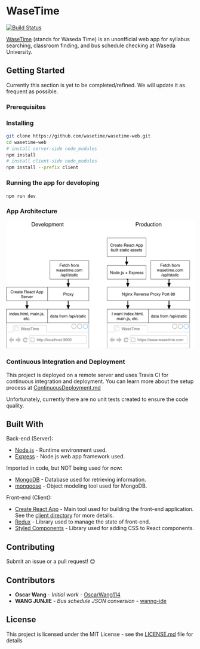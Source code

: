 # WaseTime

[![Build Status](https://travis-ci.org/wasetime/wasetime-web.svg?branch=master)](https://travis-ci.org/wasetime/wasetime-web)

[WaseTime](https://wasetime.com) (stands for Waseda Time) is an unonfficial web app for syllabus searching, classroom finding, and bus schedule checking at Waseda University.

## Getting Started

Currently this section is yet to be completed/refined. We will update it as frequent as possible.

### Prerequisites

### Installing

```bash
git clone https://github.com/wasetime/wasetime-web.git
cd wasetime-web
# install server-side node_modules
npm install
# install client-side node_modules
npm install --prefix client
```

### Running the app for developing

```bash
npm run dev
```

### App Architecture

![App Architecture](/docs/images/AppArchitecture.png)

### Continuous Integration and Deployment

This project is deployed on a remote server and uses Travis CI for continuous integration and deployment. You can learn more about the setup process at [ContinuousDeployment.md](docs/ContinuousDeployment.md)

Unfortunately, currently there are no unit tests
created to ensure the code quality.

## Built With

Back-end (Server):

* [Node.js](https://nodejs.org/) - Runtime environment used.
* [Express](http://expressjs.com/) - Node.js web app framework used.

Imported in code, but NOT being used for now:

* [MongoDB](https://www.mongodb.com/) - Database used for retrieving information.
* [mongoose](http://mongoosejs.com/) - Object modeling tool used for MongoDB.

Front-end (Client):

* [Create React App](https://github.com/facebook/create-react-app) - Main tool used for building the front-end application. See the [client directory](client/) for more details.
* [Redux](https://redux.js.org) - Library used to manage the state of front-end.
* [Styled Components](https://www.styled-components.com) - Library used for adding CSS to React components.

## Contributing

Submit an issue or a pull request! :blush:

## Contributors

* **Oscar Wang** - _Initial work_ - [OscarWang114](https://github.com/OscarWang114)
* **WANG JUNJIE** - _Bus schedule JSON conversion_ - [wanng-ide](https://github.com/wanng-ide)

## License

This project is licensed under the MIT License - see the [LICENSE.md](LICENSE.md) file for details
